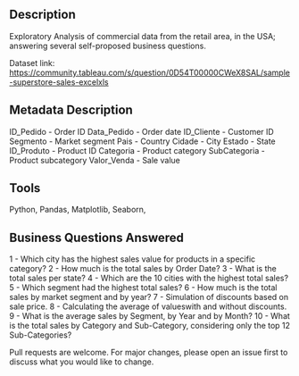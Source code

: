 ## Description

Exploratory Analysis of commercial data from the retail area, in the USA; answering several self-proposed business questions.

Dataset link: <https://community.tableau.com/s/question/0D54T00000CWeX8SAL/sample-superstore-sales-excelxls>

## Metadata Description

ID_Pedido        - Order ID
Data_Pedido      - Order date
ID_Cliente       - Customer ID
Segmento         - Market segment
Pais             - Country
Cidade           - City
Estado           - State
ID_Produto       - Product ID
Categoria        - Product category
SubCategoria     - Product subcategory
Valor_Venda      - Sale value

## Tools

Python, Pandas, Matplotlib, Seaborn, 


## Business Questions Answered

1 - Which city has the highest sales value for products in a specific category?
2 - How much is the total sales by Order Date?
3 - What is the total sales per state?
4 - Which are the 10 cities with the highest total sales?
5 - Which segment had the highest total sales?
6 - How much is the total sales by market segment and by year?
7 - Simulation of discounts based on sale price.
8 - Calculating the average of values ​​with and without discounts.
9 - What is the average sales by Segment, by Year and by Month?
10 - What is the total sales by Category and Sub-Category, considering only the top 12 Sub-Categories?


Pull requests are welcome. For major changes, please open an issue first
to discuss what you would like to change.
